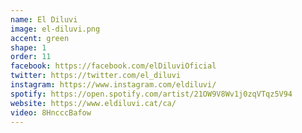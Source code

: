 ```yaml
---
name: El Diluvi
image: el-diluvi.png
accent: green
shape: 1
order: 11
facebook: https://facebook.com/elDiluviOficial
twitter: https://twitter.com/el_diluvi
instagram: https://www.instagram.com/eldiluvi/
spotify: https://open.spotify.com/artist/21OW9V8Wv1j0zqVTqz5V94
website: https://www.eldiluvi.cat/ca/
video: 8HncccBafow
---
```

